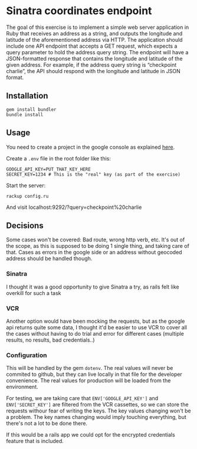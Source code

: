 # Sinatra coordinates endpoint

The goal of this exercise is to implement a simple web server
application in Ruby that receives an address as a string, and
outputs the longitude and latitude of the aforementioned address
via HTTP.
The application should include one API endpoint that accepts a
GET request, which expects a query parameter to hold the address
query string. The endpoint will have a JSON-formatted response
that contains the longitude and latitude of the given address. For
example, if the address query string is “checkpoint charlie”, the API
should respond with the longitude and latitude in JSON format. 

## Installation

```
gem install bundler
bundle install
```

## Usage
You need to create a project in the google console as explained
[here](https://developers.google.com/maps/documentation/geocoding/intro).

Create a `.env` file in the root folder like this:

```
GOOGLE_API_KEY=PUT_THAT_KEY_HERE
SECRET_KEY=1234 # This is the "real" key (as part of the exercise)
```

Start the server:

```
rackup config.ru
```

And visit localhost:9292/?query=checkpoint%20charlie


## Decisions

Some cases won't be covered: Bad route, wrong http verb, etc. It's out of the
scope, as this is supposed to be doing 1 single thing, and taking care of that.
Cases as errors in the google side or an address without geocoded address should
be handled though.

### Sinatra

I thought it was a good opportunity to give Sinatra a try, as rails felt like
overkill for such a task


### VCR

Another option would have been mocking the requests, but as the google api returns quite
some data, I thought it'd be easier to use VCR to cover all the cases without having to
do trial and error for different cases (multiple results, no results, bad credentials..)


### Configuration

This will be handled by the gem `dotenv`. The real values will never be commited to github,
but they can live locally in that file for the developer convenience. The real values
for production will be loaded from the environment.

For testing, we are taking care that `ENV['GOOGLE_API_KEY']` and `ENV['SECRET_KEY']` are
filtered from the VCR cassettes, so we can store the requests withour fear of writing
the keys. The key values changing won't be a problem. The key names changing would imply
touching everything, but there's not a lot to be done there.

If this would be a rails app we could opt for the encrypted credentials feature that is
included.
